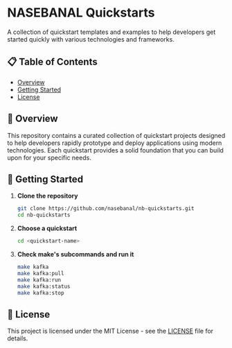 # NASEBANAL Quickstarts

A collection of quickstart templates and examples to help developers get started quickly with various technologies and frameworks.

## 📋 Table of Contents

- [Overview](#overview)
- [Getting Started](#getting-started)
- [License](#license)

## 🚀 Overview

This repository contains a curated collection of quickstart projects designed to help developers rapidly prototype and deploy applications using modern technologies. Each quickstart provides a solid foundation that you can build upon for your specific needs.

## 🏁 Getting Started

1. **Clone the repository**
   ```bash
   git clone https://github.com/nasebanal/nb-quickstarts.git
   cd nb-quickstarts
   ```

2. **Choose a quickstart**
   ```bash
   cd <quickstart-name>
   ```

3. **Check make's subcommands and run it**
   ```bash
   make kafka
   make kafka:pull
   make kafka:run
   make kafka:status
   make kafka:stop
   ```

## 📝 License

This project is licensed under the MIT License - see the [LICENSE](LICENSE) file for details.
